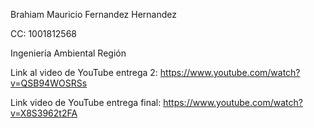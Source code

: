 Brahiam Mauricio Fernandez Hernandez

CC: 1001812568

Ingeniería Ambiental Región

Link al video de YouTube entrega 2: https://www.youtube.com/watch?v=QSB94WOSRSs

Link video de YouTube entrega final: https://www.youtube.com/watch?v=X8S3962t2FA
